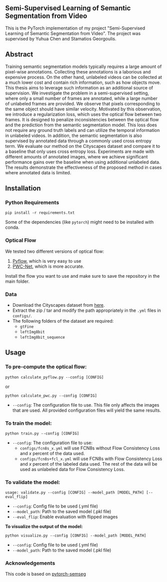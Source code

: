 ## Semi-Supervised Learning of Semantic Segmentation from Video

This is the PyTorch implementation of my project "Semi-Supervised Learning of Semantic Segmentation from Video".
The project was supervised by Yuhua Chen and Stamatios Georgoulis.

## Abstract

Training semantic segmentation models typically requires a large amount of pixel-wise annotations. Collecting
these annotations is a laborious and expensive process. On the other hand, unlabeled videos can be
collected at a much lower cost and contain rich information, such as how objects move.
This thesis aims to leverage such information as an additional source of supervision. We investigate the
problem in a semi-supervised setting, where only a small number of frames are annotated, while a large
number of unlabeled frames are provided. We observe that pixels corresponding to the same object should
have similar velocity. Motivated by this observation, we introduce a regularization loss, which uses the
optical flow between two frames. It is designed to penalize inconsistencies between the optical flow and
the prediction from the semantic segmentation model. This loss does not require any ground truth labels
and can utilize the temporal information in unlabeled videos. In addition, the semantic segmentation is also
supervised by annotated data through a commonly used cross entropy term.
We evaluate our method on the Cityscapes dataset and compare it to a baseline that only uses cross
entropy loss. Experiments are made with different amounts of annotated images, where we achieve significant
performance gains over the baseline when using additional unlabeled data. The results demonstrate the
effectiveness of the proposed method in cases where annotated data is limited.


## Installation


### Python Requirements

```shell
pip install -r requirements.txt
```
Some of the dependencies (like `pytorch`) might need to be installed with conda.


### Optical Flow

We tested two different versions of optical flow:
 1. [Pyflow](https://github.com/pathak22/pyflow), which is very easy to use
 2. [PWC-Net](https://github.com/sniklaus/pytorch-pwc), which is more accurate.
 
Install the flow you want to use and make sure to save the repository in the main folder.


### Data

* Download the Cityscapes dataset from [here](https://www.cityscapes-dataset.com/).
* Extract the zip / tar and modify the path appropriately in the `.yml` files in `configs/`.
* The following folders of the dataset are required:
    - `gtFine`
    - `leftImg8bit`
    - `leftImg8bit_sequence`


## Usage

### To pre-compute the optical flow:

```shell
python calculate_pyflow.py --config [CONFIG] 
```
or 
```shell
python calculate_pwc.py --config [CONFIG] 
```
 * `--config`: The configuration file to use. 
This file only affects the images that are used. 
All provided configuration files will yield the same results.


### To train the model:

```shell
python train.py --config [CONFIG] 
```
 * `--config`: The configuration file to use:
    - `configs/fcn8s_x.yml` will use FCN8s without Flow Consistency Loss and *x* percent of the data used.
    - `configs/fcn8s+fcl_x.yml` will use FCN8s with Flow Consistency Loss and *x* percent of the labeled data used.
 The rest of the data will be used as unlabeled data for Flow Consistency Loss.


### To validate the model:

```shell
usage: validate.py --config [CONFIG] --model_path [MODEL_PATH] [--eval_flip]
```
 * `--config`: Config file to be used (.yml file)
 * `--model_path`: Path to the saved model (.pkl file)
 * `--eval_flip`: Enable evaluation with flipped images



**To visualize the output of the model:**

```shell
python visualize.py --config [CONFIG] --model_path [MODEL_PATH]
```
 * `--config`: Config file to be used (.yml file)
 * `--model_path`: Path to the saved model (.pkl file)


### Acknowledgements
This code is based on [pytorch-semseg](https://github.com/meetshah1995/pytorch-semseg)
